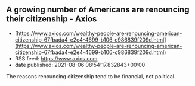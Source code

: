 ## A growing number of Americans are renouncing their citizenship - Axios
 - [https://www.axios.com/wealthy-people-are-renouncing-american-citizenship-67fbada4-e2e4-4699-b106-c986839f209d.html](https://www.axios.com/wealthy-people-are-renouncing-american-citizenship-67fbada4-e2e4-4699-b106-c986839f209d.html)
 - RSS feed: https://www.axios.com
 - date published: 2021-08-06 08:54:17.832843+00:00

The reasons renouncing citizenship tend to be financial, not political.

